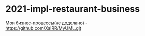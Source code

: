 # 2021-impl-restaurant-business
Мои бизнес-процессы(не доделано) - https://github.com/XalRR/MyUML.git
